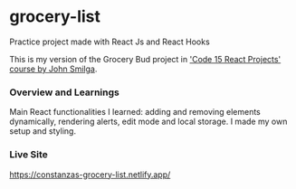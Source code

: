 # grocery-list
Practice project made with React Js and React Hooks

This is my version of the Grocery Bud project in ['Code 15 React Projects' course by John Smilga](https://youtu.be/a_7Z7C_JCyo).

### Overview and Learnings

Main React functionalities I learned: adding and removing elements dynamically, rendering alerts, edit mode and local storage. I made my own setup and styling.

### Live Site
https://constanzas-grocery-list.netlify.app/

